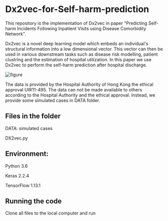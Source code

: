 # Dx2vec-for-Self-harm-prediction
This repository is the implementation of Dx2vec in paper "Predicting Self-harm Incidents Following Inpatient Visits using Disease Comorbidity Network".

Dx2vec is a novel deep learning model which embeds an individual's structural information into a low dimensional vector. This vector can then be used in various downstream tasks such as disease risk modelling, patient clustring and the estimation of hospital utilization. 
In this paper we use Dx2vec to perform the self-harm prediction after hospital discharge.

![figure](https://github.com/zhongzhixu/Dx2vec-for-Self-harm-prediction/blob/master/architecture_multi_input.jpg)

The data is provided by the Hospital Authority of Hong Kong the ethical approval UW11-495. The data can not be made available to others according to the Hospital Authority and the ethical approval. Instead, we provide some simulated cases in DATA folder.  

## Files in the folder
DATA: simulated cases

DX2vec.py

## Environment:
Python 3.6

Keras 2.2.4

TensorFlow 1.13.1

## Running the code

Clone all files to the local computer and run







